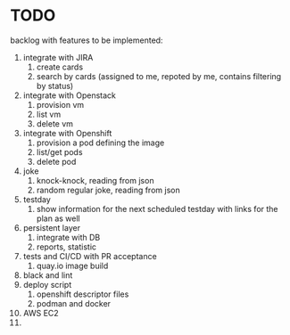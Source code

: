 # TODO

backlog with features to be implemented:

1. integrate with JIRA
    1. create cards
    1. search by cards (assigned to me, repoted by me, contains filtering by status) 
1. integrate with Openstack
    1. provision vm
    1. list vm
    1. delete vm
1. integrate with Openshift
    1. provision a pod defining the image
    1. list/get pods
    1. delete pod
1. joke
    1. knock-knock, reading from json
    1. random regular joke, reading from json
1. testday
    1. show information for the next scheduled testday with links for the plan as well
1. persistent layer
   1. integrate with DB
   1. reports, statistic
1. tests and CI/CD with PR acceptance
   1. quay.io image build
1. black and lint
1. deploy script
   1. openshift descriptor files
   1. podman and docker
1. AWS EC2
1. 
   
